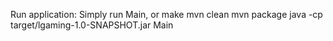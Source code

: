 Run application:
Simply run Main, or
make 
mvn clean
mvn package
java -cp target/lgaming-1.0-SNAPSHOT.jar Main
